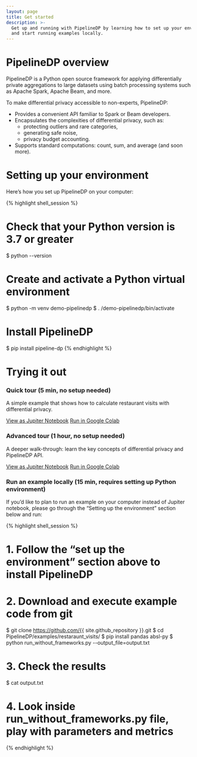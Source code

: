 ```yaml
---
layout: page
title: Get started
description: >-
  Get up and running with PipelineDP by learning how to set up your environment
  and start running examples locally.
---
```


# PipelineDP overview

PipelineDP is a Python open source framework for applying differentially private aggregations to 
large datasets using batch processing systems such as Apache Spark, Apache Beam, and more.

To make differential privacy accessible to non-experts, PipelineDP:

* Provides a convenient API familiar to Spark or Beam developers.
* Encapsulates the complexities of differential privacy, such as:
  * protecting outliers and rare categories,
  * generating safe noise,
  * privacy budget accounting.
* Supports standard computations: count, sum, and average (and soon more).


# Setting up your environment
Here’s how you set up PipelineDP on your computer:

{% highlight shell_session %}
# Check that your Python version is 3.7 or greater
$ python --version

# Create and activate a Python virtual environment
$ python -m venv demo-pipelinedp
$ . /demo-pipelinedp/bin/activate

# Install PipelineDP
$ pip install pipeline-dp
{% endhighlight %}

# Trying it out
### Quick tour (5 min, no setup needed)

A simple example that shows how to calculate restaurant visits with differential privacy. 

<a class="c-hero__button c-button c-button--secondary" style="margin: 0px;" href="https://github.com/{{ site.github_repository }}/blob/main/examples/quickstart.ipynb" target="_blank">View as Jupiter Notebook</a>
<a class="c-hero__button c-button c-button--primary" style="margin: 0px;" href="https://colab.research.google.com/github/{{ site.github_repository }}/blob/main/examples/quickstart.ipynb" target="_blank">Run in Google Colab</a>

### Advanced tour (1 hour, no setup needed)
A deeper walk-through: learn the key concepts of differential privacy and PipelineDP API. 

<a class="c-hero__button c-button c-button--secondary" style="margin: 0px;" href="https://github.com/{{ site.github_repository }}/blob/main/examples/restaurant_visits.ipynb" target="_blank">View as Jupiter Notebook</a>
<a class="c-hero__button c-button c-button--primary" style="margin: 0px;" href="https://colab.research.google.com/github/{{ site.github_repository }}/blob/main/examples/restaurant_visits.ipynb" target="_blank">Run in Google Colab</a>

### Run an example locally (15 min, requires setting up Python environment)
If you’d like to plan to run an example on your computer instead of Jupiter notebook, please go through the “Setting up the environment” section below and run:

{% highlight shell_session %}
# 1. Follow the “set up the environment” section above to install PipelineDP

# 2. Download and execute example code from git
$ git clone https://github.com/{{ site.github_repository }}.git
$ cd PipelineDP/examples/restaraunt_visits/
$ pip install pandas absl-py
$ python run_without_frameworks.py --output_file=output.txt

# 3. Check the results 
$ cat output.txt

# 4. Look inside run_without_frameworks.py file, play with parameters and metrics
{% endhighlight %}
